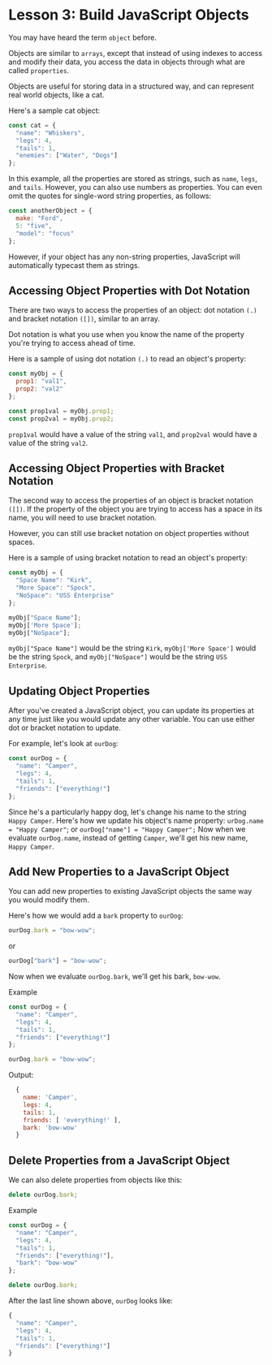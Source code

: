 # Lesson 3: Build JavaScript Objects

You may have heard the term `object` before.

Objects are similar to `arrays`, except that instead of using indexes to access and modify their data, you access the data in objects through what are called `properties`.

Objects are useful for storing data in a structured way, and can represent real world objects, like a cat.

Here's a sample cat object:

```js
const cat = {
  "name": "Whiskers",
  "legs": 4,
  "tails": 1,
  "enemies": ["Water", "Dogs"]
};
```

In this example, all the properties are stored as strings, such as `name`, `legs`, and `tails`. However, you can also use numbers as properties. You can even omit the quotes for single-word string properties, as follows:

```js
const anotherObject = {
  make: "Ford",
  5: "five",
  "model": "focus"
};
```

However, if your object has any non-string properties, JavaScript will automatically typecast them as strings.

## Accessing Object Properties with Dot Notation

There are two ways to access the properties of an object: dot notation `(.)` and bracket notation `([])`, similar to an array.

Dot notation is what you use when you know the name of the property you're trying to access ahead of time.

Here is a sample of using dot notation `(.)` to read an object's property:

```js
const myObj = {
  prop1: "val1",
  prop2: "val2"
};

const prop1val = myObj.prop1;
const prop2val = myObj.prop2;
```

`prop1val` would have a value of the string `val1`, and `prop2val` would have a value of the string `val2`.

## Accessing Object Properties with Bracket Notation

The second way to access the properties of an object is bracket notation `([])`. If the property of the object you are trying to access has a space in its name, you will need to use bracket notation.

However, you can still use bracket notation on object properties without spaces.

Here is a sample of using bracket notation to read an object's property:

```js
const myObj = {
  "Space Name": "Kirk",
  "More Space": "Spock",
  "NoSpace": "USS Enterprise"
};

myObj["Space Name"];
myObj['More Space'];
myObj["NoSpace"];
```

`myObj["Space Name"]` would be the string `Kirk`, `myObj['More Space']` would be the string `Spock`, and `myObj["NoSpace"]` would be the string `USS Enterprise`.


## Updating Object Properties

After you've created a JavaScript object, you can update its properties at any time just like you would update any other variable. You can use either dot or bracket notation to update.

For example, let's look at `ourDog`:

```js
const ourDog = {
  "name": "Camper",
  "legs": 4,
  "tails": 1,
  "friends": ["everything!"]
};
```
Since he's a particularly happy dog, let's change his name to the string `Happy Camper`. Here's how we update his object's name property: `urDog.name = "Happy Camper"`; or `ourDog["name"] = "Happy Camper";` Now when we evaluate `ourDog.name`, instead of getting `Camper`, we'll get his new name, `Happy Camper`.

## Add New Properties to a JavaScript Object

You can add new properties to existing JavaScript objects the same way you would modify them.

Here's how we would add a `bark` property to `ourDog`:

```js
ourDog.bark = "bow-wow";
```

or

```js
ourDog["bark"] = "bow-wow";
```

Now when we evaluate `ourDog.bark`, we'll get his bark, `bow-wow`.

Example 

```js
const ourDog = {
  "name": "Camper",
  "legs": 4,
  "tails": 1,
  "friends": ["everything!"]
};

ourDog.bark = "bow-wow";
```

Output:

```js
  {
    name: 'Camper',
    legs: 4,
    tails: 1,
    friends: [ 'everything!' ],
    bark: 'bow-wow'
  }
```

## Delete Properties from a JavaScript Object

We can also delete properties from objects like this:

```js
delete ourDog.bark;
```

Example

```js
const ourDog = {
  "name": "Camper",
  "legs": 4,
  "tails": 1,
  "friends": ["everything!"],
  "bark": "bow-wow"
};

delete ourDog.bark;
```

After the last line shown above, `ourDog` looks like:


```js
{
  "name": "Camper",
  "legs": 4,
  "tails": 1,
  "friends": ["everything!"]
}
```
